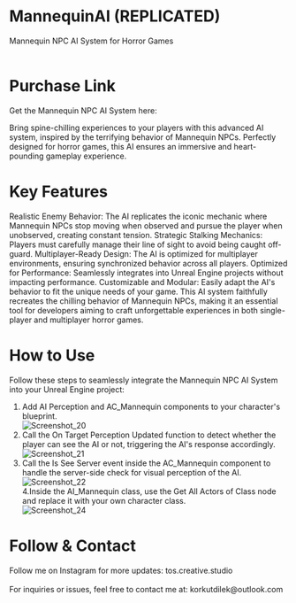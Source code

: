 # MannequinAI (REPLICATED)
Mannequin NPC AI System for Horror Games</br></br>

<h1>Purchase Link</h1>
Get the Mannequin NPC AI System here:</br>

Bring spine-chilling experiences to your players with this advanced AI system, inspired by the terrifying behavior of Mannequin NPCs. Perfectly designed for horror games, this AI ensures an immersive and heart-pounding gameplay experience.

<h1>Key Features</h1>
Realistic Enemy Behavior: The AI replicates the iconic mechanic where Mannequin NPCs stop moving when observed and pursue the player when unobserved, creating constant tension.
Strategic Stalking Mechanics: Players must carefully manage their line of sight to avoid being caught off-guard.
Multiplayer-Ready Design: The AI is optimized for multiplayer environments, ensuring synchronized behavior across all players.
Optimized for Performance: Seamlessly integrates into Unreal Engine projects without impacting performance.
Customizable and Modular: Easily adapt the AI's behavior to fit the unique needs of your game.
This AI system faithfully recreates the chilling behavior of Mannequin NPCs, making it an essential tool for developers aiming to craft unforgettable experiences in both single-player and multiplayer horror games.

<h1>How to Use</h1>
Follow these steps to seamlessly integrate the Mannequin NPC AI System into your Unreal Engine project:

1. Add AI Perception and AC_Mannequin components to your character's blueprint.</br>
![Screenshot_20](https://github.com/user-attachments/assets/46217f84-59d8-42ee-821b-892cc42fff51)</br>
2. Call the On Target Perception Updated function to detect whether the player can see the AI or not, triggering the AI's response accordingly.</br>
![Screenshot_21](https://github.com/user-attachments/assets/c7ff846b-bc19-49c2-b7e0-52b04cb31c8f)</br>
3. Call the Is See Server event inside the AC_Mannequin component to handle the server-side check for visual perception of the AI.</br>
![Screenshot_22](https://github.com/user-attachments/assets/65f42f9d-702f-44e5-a90f-53906fce73ca)</br>
4.Inside the AI_Mannequin class, use the Get All Actors of Class node and replace it with your own character class.</br>
![Screenshot_24](https://github.com/user-attachments/assets/6ff0eb5b-6104-4005-b767-78e6e7563b21)

<h1>Follow & Contact</h1>
Follow me on Instagram for more updates: tos.creative.studio</br></br>
For inquiries or issues, feel free to contact me at: korkutdilek@outlook.com</br>
